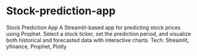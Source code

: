 # Stock-prediction-app
Stock Prediction App A Streamlit-based app for predicting stock prices using Prophet. Select a stock ticker, set the prediction period, and visualize both historical and forecasted data with interactive charts.  Tech: Streamlit, yfinance, Prophet, Plotly
